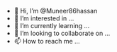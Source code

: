 - 👋 Hi, I’m @Muneer86hassan
- 👀 I’m interested in ...
- 🌱 I’m currently learning ...
- 💞️ I’m looking to collaborate on ...
- 📫 How to reach me ...

<!---
Muneer86hassan/Muneer86hassan is a ✨ special ✨ repository because its `README.md` (this file) appears on your GitHub profile.
You can click the Preview link to take a look at your changes.
--->
